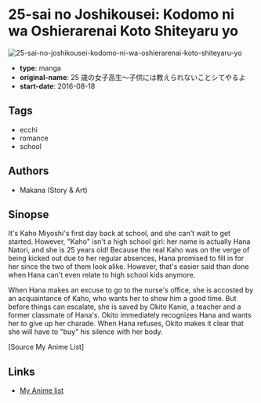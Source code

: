 # 25-sai no Joshikousei: Kodomo ni wa Oshierarenai Koto Shiteyaru yo

![25-sai-no-joshikousei-kodomo-ni-wa-oshierarenai-koto-shiteyaru-yo](https://cdn.myanimelist.net/images/manga/1/227006.jpg)

-   **type**: manga
-   **original-name**: 25 歳の女子高生～子供には教えられないことシてやるよ
-   **start-date**: 2016-08-18

## Tags

-   ecchi
-   romance
-   school

## Authors

-   Makana (Story & Art)

## Sinopse

It's Kaho Miyoshi's first day back at school, and she can't wait to get started. However, "Kaho" isn't a high school girl: her name is actually Hana Natori, and she is 25 years old! Because the real Kaho was on the verge of being kicked out due to her regular absences, Hana promised to fill in for her since the two of them look alike. However, that's easier said than done when Hana can't even relate to high school kids anymore.

When Hana makes an excuse to go to the nurse's office, she is accosted by an acquaintance of Kaho, who wants her to show him a good time. But before things can escalate, she is saved by Okito Kanie, a teacher and a former classmate of Hana's. Okito immediately recognizes Hana and wants her to give up her charade. When Hana refuses, Okito makes it clear that she will have to "buy" his silence with her body.

[Source My Anime List]

## Links

-   [My Anime list](https://myanimelist.net/manga/110952/25-sai_no_Joshikousei__Kodomo_ni_wa_Oshierarenai_Koto_Shiteyaru_yo)
